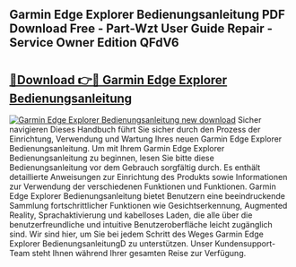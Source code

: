 ## Garmin Edge Explorer Bedienungsanleitung PDF Download Free - Part-Wzt User Guide Repair - Service Owner Edition QFdV6

# <h2><a href="http://df1k4xt.blite.top/?on=Garmin+Edge+Explorer+Bedienungsanleitung">🔗Download 👉🔴 Garmin Edge Explorer Bedienungsanleitung</a></h2>

[![Garmin Edge Explorer Bedienungsanleitung new download](https://i.imgur.com/lujVjoI.png)](http://df1k4xt.blite.top/?on=Garmin+Edge+Explorer+Bedienungsanleitung)
Sicher navigieren Dieses Handbuch führt Sie sicher durch den Prozess der Einrichtung, Verwendung und Wartung Ihres neuen Garmin Edge Explorer Bedienungsanleitung. Um mit Ihrem Garmin Edge Explorer Bedienungsanleitung zu beginnen, lesen Sie bitte diese Bedienungsanleitung vor dem Gebrauch sorgfältig durch. Es enthält detaillierte Anweisungen zur Einrichtung des Produkts sowie Informationen zur Verwendung der verschiedenen Funktionen und Funktionen. Garmin Edge Explorer Bedienungsanleitung bietet Benutzern eine beeindruckende Sammlung fortschrittlicher Funktionen wie Gesichtserkennung, Augmented Reality, Sprachaktivierung und kabelloses Laden, die alle über die benutzerfreundliche und intuitive Benutzeroberfläche leicht zugänglich sind. Wir sind hier, um Sie bei jedem Schritt des Weges Garmin Edge Explorer BedienungsanleitungD zu unterstützen. Unser Kundensupport-Team steht Ihnen während Ihrer gesamten Reise zur Verfügung.
